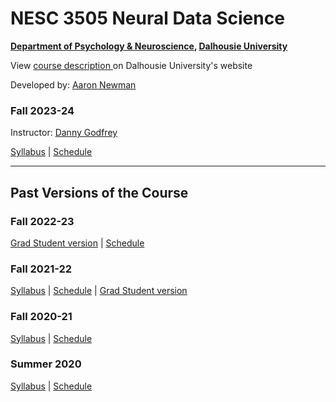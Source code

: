 # NESC 3505 Neural Data Science

**[Department of Psychology & Neuroscience](https://dal.ca/psychandneuro), [Dalhousie University](https://dal.ca)**

View <a href="http://academiccalendar.dal.ca/Catalog/ViewCatalog.aspx?pageid=viewcatalog&entitytype=CID&entitycode=NESC+3505">course description </a>on Dalhousie University's website

Developed by: [Aaron Newman](mailto:Aaron.Newman@dal.ca?subject=NESC%203505)


### Fall 2023-24
Instructor: [Danny Godfrey](mailto:daniel.godfrey@dal.ca?subject=NESC%203505)

[Syllabus](https://neural-data-science.github.io/NESC_3505/syllabus)
 |
[Schedule](https://neural-data-science.github.io/NESC_3505/schedule)


---
## Past Versions of the Course

### Fall 2022-23

[Grad Student version](https://neural-data-science.github.io/NESC_3505/syllabus_5001)
 |
[Schedule](https://neural-data-science.github.io/NESC_3505/schedule)


### Fall 2021-22
[Syllabus](https://neural-data-science.github.io/NESC_3505/syllabus_2021f)
 |
[Schedule](https://neural-data-science.github.io/NESC_3505/schedule_2021f)
 |
[Grad Student version](https://neural-data-science.github.io/NESC_3505/syllabus_5001_2021f)

### Fall 2020-21
[Syllabus](https://neural-data-science.github.io/NESC_3505/syllabus_2020f)
 |
[Schedule](https://neural-data-science.github.io/NESC_3505/schedule_2020f)

### Summer 2020
[Syllabus](https://neural-data-science.github.io/NESC_3505/syllabus_2020s)
 |
[Schedule](https://neural-data-science.github.io/NESC_3505/schedule_2020s)
